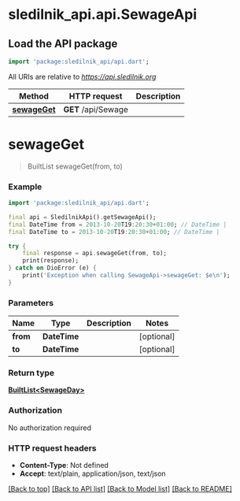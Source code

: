 # sledilnik_api.api.SewageApi

## Load the API package
```dart
import 'package:sledilnik_api/api.dart';
```

All URIs are relative to *https://api.sledilnik.org*

Method | HTTP request | Description
------------- | ------------- | -------------
[**sewageGet**](SewageApi.md#sewageget) | **GET** /api/Sewage | 


# **sewageGet**
> BuiltList<SewageDay> sewageGet(from, to)



### Example
```dart
import 'package:sledilnik_api/api.dart';

final api = SledilnikApi().getSewageApi();
final DateTime from = 2013-10-20T19:20:30+01:00; // DateTime | 
final DateTime to = 2013-10-20T19:20:30+01:00; // DateTime | 

try {
    final response = api.sewageGet(from, to);
    print(response);
} catch on DioError (e) {
    print('Exception when calling SewageApi->sewageGet: $e\n');
}
```

### Parameters

Name | Type | Description  | Notes
------------- | ------------- | ------------- | -------------
 **from** | **DateTime**|  | [optional] 
 **to** | **DateTime**|  | [optional] 

### Return type

[**BuiltList&lt;SewageDay&gt;**](SewageDay.md)

### Authorization

No authorization required

### HTTP request headers

 - **Content-Type**: Not defined
 - **Accept**: text/plain, application/json, text/json

[[Back to top]](#) [[Back to API list]](../README.md#documentation-for-api-endpoints) [[Back to Model list]](../README.md#documentation-for-models) [[Back to README]](../README.md)


